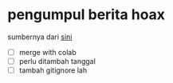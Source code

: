 # pengumpul berita hoax 

sumbernya dari [sini](https://turnbackhoax.id/)


- [ ] merge with colab 
- [ ] perlu ditambah tanggal
- [ ] tambah gitignore lah 